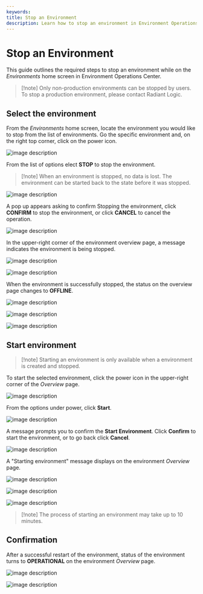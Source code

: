 ```yaml
---
keywords:
title: Stop an Environment
description: Learn how to stop an environment in Environment Operations Center.
---
```

# Stop an Environment

This guide outlines the required steps to stop an environment while on the *Environments* home screen in Environment Operations Center.
<!-- For information on deleting an environment from its detailed view, see the [delete an environment from its detailed view](../environment-details/delete-environment.md) guide. -->

> [!note] Only non-production environments can be stopped by users. To stop a production environment, please contact Radiant Logic.

## Select the environment

From the *Environments* home screen, locate the environment you would like to stop from the list of environments. Go the specific environment and, on the right top corner, click on the power icon.

![image description](Media/power-icon.png)

From the list of options elect **STOP** to stop the environment.

> [!note] When an environment is stopped, no data is lost. The environment can be started back to the state before it was stopped.

![image description](Media/power-icon-stop.png)

A pop up appears asking to confirm Stopping the environment, click **CONFIRM** to stop the environment, or click **CANCEL** to cancel the operation.

![image description](Media/power-icon-stop-confirmation.png)

In the upper-right corner of the environment overview page, a message indicates the environment is being stopped.

![image description](Media/stopping-env-message.png)

![image description](Media/stopping-application.png)

When the environment is successfully stopped, the status on the overview page changes to **OFFLINE**.

![image description](Media/offline.png)

![image description](Media/offline1.png)

![image description](Media/offline2.png)

## Start environment

> [!note] Starting an environment is only available when a environment is created and stopped.

To start the selected environment, click the power icon in the upper-right corner of the *Overview* page.

![image description](Media/power-icon2.png)

From the options under power, click **Start**.

![image description](Media/start.png)

A message prompts you to confirm the **Start Environment**. Click **Confirm** to start the environment, or to go back click **Cancel**.

![image description](Media/start-confirm.png)

A "Starting environment" message displays on the environment *Overview* page.

![image description](Media/starting-env.png)

![image description](Media/starting-env1.png)

![image description](Media/starting-env2.png)

> [!note] The process of starting an environment may take up to 10 minutes.

## Confirmation

After a successful restart of the environment, status of the environment turns to **OPERATIONAL** on the environment *Overview* page.

![image description](Media/operational-message.png)

![image description](Media/operational-message1.png)
